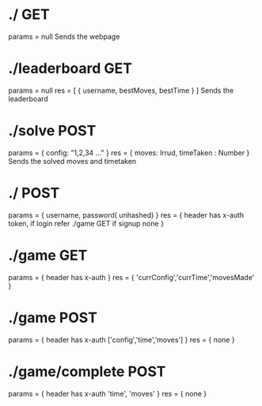 
# ./ GET
params = null
Sends the webpage

# ./leaderboard GET
params = null
res = [
  {
    username, bestMoves, bestTime
  }
]
Sends the leaderboard


# ./solve POST
params = {
  config: "1,2,34 ..."
}
res = {
  moves: lrrud,
  timeTaken : Number
}
Sends the solved moves and timetaken

# ./ POST
params = {
  username, password( unhashed)
}
res = {
  header has x-auth token,
  if login refer ./game GET
  if signup none
}

# ./game GET
params = {
  header has x-auth
}
res = {
  'currConfig','currTime','movesMade'
}

# ./game POST
params = {
  header has x-auth
  ['config','time','moves']
}
res = {
  none
}

# ./game/complete POST
params = {
  header has x-auth
  'time', 'moves'
}
res = {
  none
}